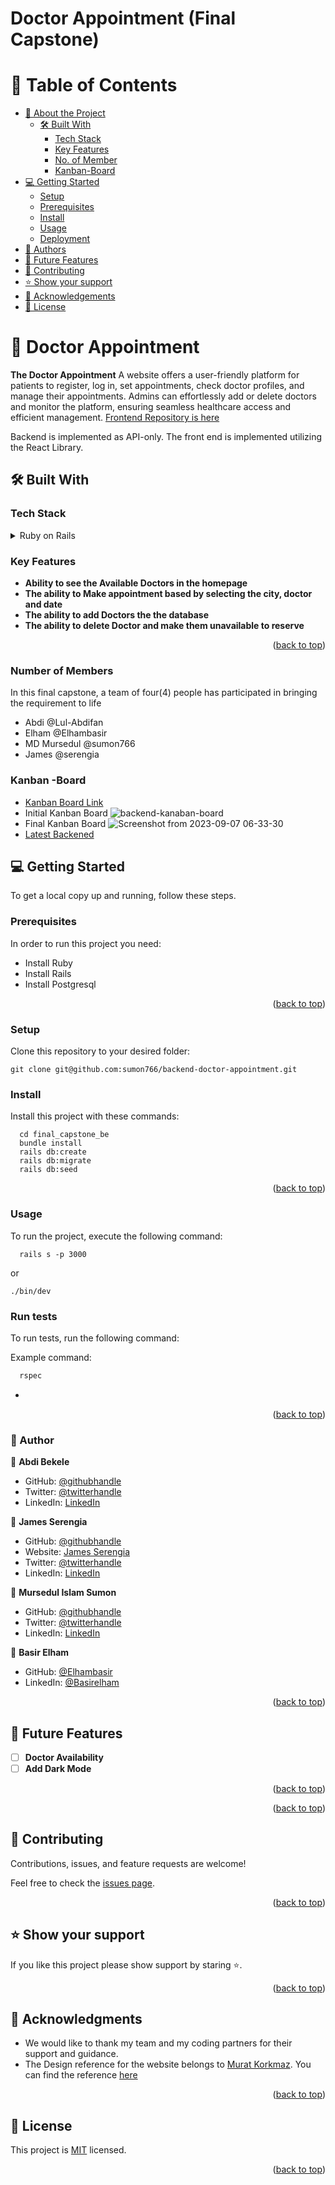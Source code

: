 # Doctor Appointment (Final Capstone)

<a id="readme-top"></a>

# 📗 Table of Contents

- [📖 About the Project](#about-project)
  - [🛠 Built With](#built-with)
    - [Tech Stack](#tech-stack)
    - [Key Features](#key-features)
    - [No. of Member](#member-group)
    - [Kanban-Board](#kanban-board)
- [💻 Getting Started](#getting-started)
  - [Setup](#setup)
  - [Prerequisites](#prerequisites)
  - [Install](#install)
  - [Usage](#usage)
  - [Deployment](#triangular_flag_on_post-deployment)
- [👥 Authors](#authors)
- [🔭 Future Features](#future-features)
- [🤝 Contributing](#contributing)
- [⭐️ Show your support](#support)
- [🙏 Acknowledgements](#acknowledgements)
- [📝 License](#license)

<!-- PROJECT DESCRIPTION -->

#  📖 Doctor Appointment <a id="about-project"></a>

**The Doctor Appointment** A website offers a user-friendly platform for patients to register, log in, set appointments, check doctor profiles, and manage their appointments. Admins can effortlessly add or delete doctors and monitor the platform, ensuring seamless healthcare access and efficient management.
[Frontend Repository is here](https://github.com/sumon766/frontend-doctor-appointment)

Backend is implemented as API-only. The front end is implemented utilizing the React Library.



## 🛠 Built With <a id="built-with"></a>

### Tech Stack <a id="tech-stack"></a>

<details>
  <summary>Ruby on Rails</summary>
  <ul>
    <li><a>https://rubyonrails.org/</a></li>
    <!-- <li><a>https://rubyonrails.org/</a></li> -->
  </ul>
</details>

<!-- Features -->


### Key Features <a id="key-features"></a>

- **Ability to see the Available Doctors in the homepage**
- **The ability to Make appointment based by selecting the city, doctor and date**
- **The ability to add Doctors the the database**
- **The ability to delete Doctor and make them unavailable to reserve**

<p align="right">(<a href="#readme-top">back to top</a>)</p>

### Number of Members <a id="member-group"></a>
In this final capstone, a team of four(4) people has participated in bringing the requirement to life

- Abdi @Lul-Abdifan 
- Elham @Elhambasir 
- MD Mursedul @sumon766  
- James @serengia 

### Kanban -Board <a id="kanban-board"></a>
- [Kanban Board Link](https://github.com/users/sumon766/projects/4)
- Initial Kanban Board
![backend-kanaban-board](https://github.com/sumon766/backend-doctor-appointment/assets/108110651/9cce623d-31bb-4bec-9362-ea78bc77001c)
- Final Kanban Board
  ![Screenshot from 2023-09-07 06-33-30](https://github.com/sumon766/backend-doctor-appointment/assets/86189460/26709c94-4d65-42ec-98c2-3ccc9ea2234e)
- [Latest Backened](https://github.com/sumon766/backend-doctor-appointment/tree/main)

## 💻 Getting Started <a id="getting-started"></a>

To get a local copy up and running, follow these steps.

### Prerequisites

In order to run this project you need:

- Install Ruby
- Install Rails
- Install Postgresql
<p align="right">(<a href="#readme-top">back to top</a>)</p>

### Setup

Clone this repository to your desired folder:

```
git clone git@github.com:sumon766/backend-doctor-appointment.git
```

### Install

Install this project with these commands:

```
  cd final_capstone_be
  bundle install
  rails db:create
  rails db:migrate
  rails db:seed
```
<p align="right">(<a href="#readme-top">back to top</a>)</p>

### Usage

To run the project, execute the following command:

```
  rails s -p 3000
```

or

```
./bin/dev
```

### Run tests

To run tests, run the following command:


Example command:

```sh
  rspec
```
-
<p align="right">(<a href="#readme-top">back to top</a>)</p>


<!-- AUTHORS -->

### 👥 Author <a id="authors"></a>

👤 **Abdi Bekele**

- GitHub: [@githubhandle](https://github.com/Lul-Abdifan)
- Twitter: [@twitterhandle](https://twitter.com/AbdiBekele68808)
- LinkedIn: [LinkedIn](https://www.linkedin.com/in/abdi-bekele-a63860254/)

👤 **James Serengia**

- GitHub: [@githubhandle](https://github.com/serengia)
- Website: [James Serengia](https://jamesserengia.com/)
- Twitter: [@twitterhandle](https://twitter.com/jamesserengia)
- LinkedIn: [LinkedIn](https://linkedin.com/in/james-serengia)

👤 **Mursedul Islam Sumon**

- GitHub: [@githubhandle](https://github.com/sumon766)
- Twitter: [@twitterhandle](https://twitter.com/sumon766)
- LinkedIn: [LinkedIn](https://linkedin.com/in/sumon766)

👤 **Basir Elham**

- GitHub: [@Elhambasir](https://github.com/Elhambasir)
- LinkedIn: [@Basirelham](https://www.linkedin.com/in/basirelhamahmadi/)

<p align="right">(<a href="#readme-top">back to top</a>)</p>

<!-- FUTURE FEATURES -->

## 🔭 Future Features <a id="future-features"></a>

- [ ] **Doctor Availability**
- [ ] **Add Dark Mode**

<p align="right">(<a href="#readme-top">back to top</a>)</p>

<p align="right">(<a href="#readme-top">back to top</a>)</p>

<!-- CONTRIBUTING -->

## 🤝 Contributing <a id="contributing"></a>

Contributions, issues, and feature requests are welcome!

Feel free to check the [issues page](git@github.com:sumon766/backend-doctor-appointment/issues).

<p align="right">(<a href="#readme-top">back to top</a>)</p>

<!-- SUPPORT -->

## ⭐️ Show your support <a id="support"></a>

If you like this project please show support by staring ⭐️.

<p align="right">(<a href="#readme-top">back to top</a>)</p>

<!-- ACKNOWLEDGEMENTS -->

## 🙏 Acknowledgments <a id="acknowledgements"></a>

- We would like to thank my team and my coding partners for their support and guidance.
- The Design reference for the website belongs to [Murat Korkmaz](https://www.behance.net/muratk). You can find the reference [here](https://www.behance.net/gallery/26425031/Vespa-Responsive-Redesign)

<p align="right">(<a href="#readme-top">back to top</a>)</p>

<!-- LICENSE -->

## 📝 License <a id="license"></a>

This project is [MIT](./MIT.md) licensed.

<p align="right">(<a href="#readme-top">back to top</a>)</p>
